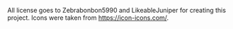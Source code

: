 All license goes to Zebrabonbon5990 and LikeableJuniper for creating this project.
Icons were taken from https://icon-icons.com/.
